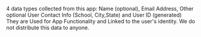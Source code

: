 4 data types collected from this app: Name (optional), Email Address, Other optional User Contact Info (School, City,State) and User ID (generated)
They are Used for App Functionality and Linked to the user's identity. We do not distribute this data to anyone. 
